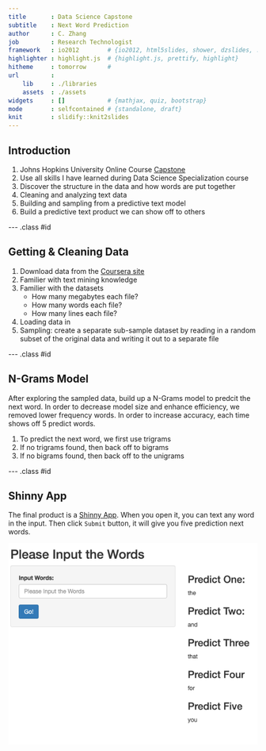 ```yaml
---
title       : Data Science Capstone
subtitle    : Next Word Prediction
author      : C. Zhang
job         : Research Technologist
framework   : io2012        # {io2012, html5slides, shower, dzslides, ...}
highlighter : highlight.js  # {highlight.js, prettify, highlight}
hitheme     : tomorrow      # 
url         :
    lib     : ./libraries
    assets  : ./assets
widgets     : []            # {mathjax, quiz, bootstrap}
mode        : selfcontained # {standalone, draft}
knit        : slidify::knit2slides
---
```


## Introduction

1. Johns Hopkins University Online Course [Capstone](https://www.coursera.org/learn/data-science-project/home/welcome)
2. Use all skills I have learned during Data Science Specialization course
3. Discover the structure in the data and how words are put together
4. Cleaning and analyzing text data
5. Building and sampling from a predictive text model
6. Build a predictive text product we can show off to others

--- .class #id 

## Getting & Cleaning Data

1. Download data from the [Coursera site](https://d396qusza40orc.cloudfront.net/dsscapstone/dataset/Coursera-SwiftKey.zip)
2. Familier with text mining knowledge
3. Familier with the datasets
    * How many megabytes each file?
    * How many words each file?
    * How many lines each file?
4. Loading data in
5. Sampling: create a separate sub-sample dataset by reading in a random subset of the original data and writing it out to a separate file

--- .class #id 

## N-Grams Model

After exploring the sampled data, build up a N-Grams model to predcit the next word. In order to decrease model size and enhance efficiency, we removed lower frequency words. In order to increase accuracy, each time shows off 5 predict words.

1. To predict the next word, we first use trigrams
2. If no trigrams found, then back off to bigrams
3. If no bigrams found, then back off to the unigrams

--- .class #id 

## Shinny App

The final product is a [Shinny App](https://zhangcc.shinyapps.io/NextWord). When you open it, you can text any word in the input. Then click `Submit` button, it will give you five prediction next words.

![Screen Shot of Next Word Shinny App](./assets/img/next_word.png "Next Word")



